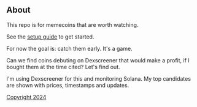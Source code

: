 ## About

This repo is for memecoins that are worth watching.

See the [setup guide](setup.md) to get started.

For now the goal is: catch them early. It's a game. 

Can we find coins debuting on Dexscreener that would make a profit, if I bought them at the time cited? Let's find out.

I'm using Dexscreener for this and monitoring Solana. My top candidates are shown with prices, timestamps and updates.

[Copyright 2024](https://github.com/julianeon/cooking)
